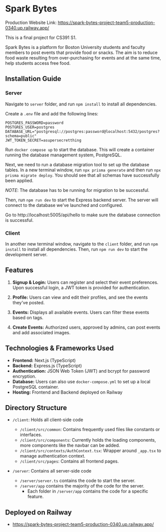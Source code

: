 # Spark Bytes

Production Website Link: https://spark-bytes-project-team5-production-0340.up.railway.app/

This is a final project for CS391 S1.

Spark Bytes is a platform for Boston University students and faculty members to post events that provide food or snacks. The aim is to reduce food waste resulting from over-purchasing for events and at the same time, help students access free food.

## Installation Guide

### Server
Navigate to `server` folder, and run `npm install` to install all dependencies. 

Create a `.env` file and add the following lines:

```
POSTGRES_PASSWORD=password
POSTGRES_USER=postgres
DATABASE_URL="postgresql://postgres:password@localhost:5432/postgres?schema=public"
JWT_TOKEN_SECRET=asupersecretthing
```

Run `docker compose up` to start the database. This will create a container running the database management system, PostgreSQL.

Next, we need to run a database migration tool to set up the database tables. In a new terminal window, run `npx prisma generate` and then run `npx prisma migrate deploy`.
You should see that all schemas have successfully been applied. 

_NOTE_: The database has to be running for migration to be successful.

Then, run `npm run dev` to start the Express backend server. The server will connect to the database we've launched and configured.

Go to http://localhost:5005/api/hello to make sure the database connection is successful.

### Client

In another new terminal window, navigate to the `client` folder, and run `npm install` to install all dependencies. Then, run `npm run dev` to start the development server.

## Features

1. **Signup & Login:** Users can register and select their event preferences. Upon successful login, a JWT token is provided for authentication.
   
2. **Profile:**  Users can view and edit their profiles, and see the events they've posted.
   
3. **Events:**  Displays all available events. Users can filter these events based on tags.
   
4. **Create Events:**  Authorized users, approved by admins, can post events and add associated images.

## Technologies & Frameworks Used

- **Frontend:** Next.js (TypeScript)
- **Backend:** Express.js (TypeScript)
- **Authentication:** JSON Web Token (JWT) and bcrypt for password encryption.
- **Database:** Users can also use `docker-compose.yml` to set up a local PostgreSQL container.
- **Hosting:** Frontend and Backend deployed on Railway

## Directory Structure

- `/client`: Holds all client-side code
    - `/client/src/common`: Contains frequently used files like constants or interfaces.
    - `/client/src/components`: Currently holds the loading components, more components like the navbar can be added.
    - `/client/src/contexts/AuthContext.tsx`: Wrapper around `_app.tsx` to manage authentication context.
    - `/client/src/pages`: Contains all frontend pages.
    
- `/server`: Contains all server-side code
  - `/server/server.ts` contains the code to start the server.
  - `/server/app` contains the majority of the code for the server.
    - Each folder in `/server/app` contains the code for a specific feature.
      
## Deployed on Railway
- https://spark-bytes-project-team5-production-0340.up.railway.app/
